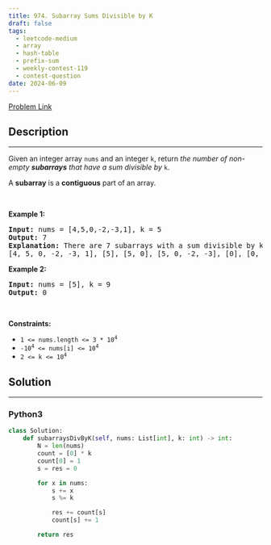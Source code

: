 ```yaml
---
title: 974. Subarray Sums Divisible by K
draft: false
tags: 
  - leetcode-medium
  - array
  - hash-table
  - prefix-sum
  - weekly-contest-119
  - contest-question
date: 2024-06-09
---
```


[Problem Link](https://leetcode.com/problems/subarray-sums-divisible-by-k/)

## Description

---
<p>Given an integer array <code>nums</code> and an integer <code>k</code>, return <em>the number of non-empty <strong>subarrays</strong> that have a sum divisible by </em><code>k</code>.</p>

<p>A <strong>subarray</strong> is a <strong>contiguous</strong> part of an array.</p>

<p>&nbsp;</p>
<p><strong class="example">Example 1:</strong></p>

<pre>
<strong>Input:</strong> nums = [4,5,0,-2,-3,1], k = 5
<strong>Output:</strong> 7
<strong>Explanation:</strong> There are 7 subarrays with a sum divisible by k = 5:
[4, 5, 0, -2, -3, 1], [5], [5, 0], [5, 0, -2, -3], [0], [0, -2, -3], [-2, -3]
</pre>

<p><strong class="example">Example 2:</strong></p>

<pre>
<strong>Input:</strong> nums = [5], k = 9
<strong>Output:</strong> 0
</pre>

<p>&nbsp;</p>
<p><strong>Constraints:</strong></p>

<ul>
	<li><code>1 &lt;= nums.length &lt;= 3 * 10<sup>4</sup></code></li>
	<li><code>-10<sup>4</sup> &lt;= nums[i] &lt;= 10<sup>4</sup></code></li>
	<li><code>2 &lt;= k &lt;= 10<sup>4</sup></code></li>
</ul>


## Solution

---
### Python3
``` py title='subarray-sums-divisible-by-k'
class Solution:
    def subarraysDivByK(self, nums: List[int], k: int) -> int:
        N = len(nums)
        count = [0] * k
        count[0] = 1
        s = res = 0

        for x in nums:
            s += x
            s %= k

            res += count[s]
            count[s] += 1

        return res

```

